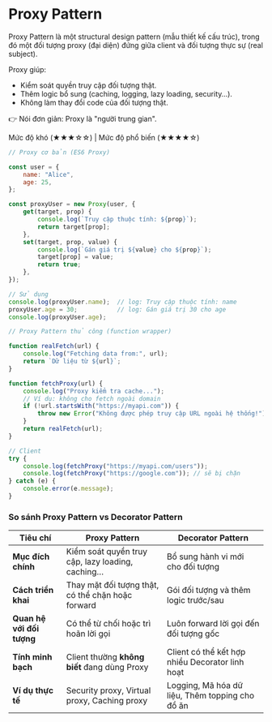 # Proxy Pattern

Proxy Pattern là một structural design pattern (mẫu thiết kế cấu trúc), trong đó một đối tượng proxy (đại diện) đứng giữa client và đối tượng thực sự (real subject).

Proxy giúp:
- Kiểm soát quyền truy cập đối tượng thật.
- Thêm logic bổ sung (caching, logging, lazy loading, security…).
- Không làm thay đổi code của đối tượng thật.

👉 Nói đơn giản: Proxy là "người trung gian".

Mức độ khó (★★★☆☆) | Mức độ phổ biến (★★★★☆)

```javascript
// Proxy cơ bản (ES6 Proxy)

const user = {
    name: "Alice",
    age: 25,
};

const proxyUser = new Proxy(user, {
    get(target, prop) {
        console.log(`Truy cập thuộc tính: ${prop}`);
        return target[prop];
    },
    set(target, prop, value) {
        console.log(`Gán giá trị ${value} cho ${prop}`);
        target[prop] = value;
        return true;
    },
});

// Sử dụng
console.log(proxyUser.name);  // log: Truy cập thuộc tính: name
proxyUser.age = 30;           // log: Gán giá trị 30 cho age
console.log(proxyUser.age);
```

```javascript
// Proxy Pattern thủ công (function wrapper)

function realFetch(url) {
    console.log("Fetching data from:", url);
    return `Dữ liệu từ ${url}`;
}

function fetchProxy(url) {
    console.log("Proxy kiểm tra cache...");
    // Ví dụ: không cho fetch ngoài domain
    if (!url.startsWith("https://myapi.com")) {
        throw new Error("Không được phép truy cập URL ngoài hệ thống!");
    }
    return realFetch(url);
}

// Client
try {
    console.log(fetchProxy("https://myapi.com/users"));
    console.log(fetchProxy("https://google.com")); // sẽ bị chặn
} catch (e) {
    console.error(e.message);
}
```
### So sánh Proxy Pattern vs Decorator Pattern
| Tiêu chí                | Proxy Pattern                                      | Decorator Pattern                                |
|--------------------------|---------------------------------------------------|-------------------------------------------------|
| **Mục đích chính**       | Kiểm soát quyền truy cập, lazy loading, caching…  | Bổ sung hành vi mới cho đối tượng               |
| **Cách triển khai**      | Thay mặt đối tượng thật, có thể chặn hoặc forward | Gói đối tượng và thêm logic trước/sau           |
| **Quan hệ với đối tượng**| Có thể từ chối hoặc trì hoãn lời gọi               | Luôn forward lời gọi đến đối tượng gốc          |
| **Tính minh bạch**       | Client thường **không biết** đang dùng Proxy      | Client có thể kết hợp nhiều Decorator linh hoạt |
| **Ví dụ thực tế**        | Security proxy, Virtual proxy, Caching proxy      | Logging, Mã hóa dữ liệu, Thêm topping cho đồ ăn |
